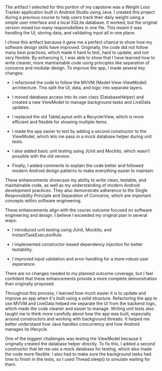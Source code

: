 The artifact I selected for this portion of my capstone was a Weight Loss Tracker application built in Android Studio using Java. I created this project during a previous course to help users track their daily weight using a simple user interface and a local SQLite database. It worked, but the original version mixed too many responsibilities in one file. This meant it was handling the UI, storing data, and validating input all in one place. 

I chose this artifact because it gave me a perfect chance to show how my software design skills have improved. Originally, the code did not follow many best practices, which made it hard to test, hard to update, and not very flexible. By enhancing it, I was able to show that I have learned how to write cleaner, more maintainable code using principles like separation of concerns and modular design. To improve the app, I made several key changes: 

- I refactored the code to follow the MVVM (Model-View-ViewModel) architecture. This split the UI, data, and logic into separate layers. 

- I moved database access into its own class (DatabaseHelper) and created a new ViewModel to manage background tasks and LiveData updates. 

- I replaced the old TableLayout with a RecyclerView, which is more efficient and flexible for showing multiple items. 

- I made the app easier to test by adding a second constructor to the ViewModel, which lets me pass in a mock database helper during unit tests. 

- I also added basic unit testing using JUnit and Mockito, which wasn’t possible with the old version. 

- Finally, I added comments to explain the code better and followed modern Android design patterns to make everything easier to maintain. 

These enhancements showcase my ability to write clean, testable, and maintainable code, as well as my understanding of modern Android development practices. They also demonstrate adherence to the Single Responsibility Principle and Separation of Concerns, which are important concepts within software engineering.  

These enhancements align with the course outcome focused on software engineering and design. I believe I exceeded my original plan in several ways: 

- I introduced unit testing using JUnit, Mockito, and InstantTaskExecutorRule. 

- I implemented constructor-based dependency injection for better testability. 

- I improved input validation and error handling for a more robust user experience. 

There are no changes needed to my planned outcome coverage, but I feel confident that these enhancements provide a more complete demonstration than originally proposed. 

Throughout this process, I learned how much easier it is to update and improve an app when it's built using a solid structure. Refactoring the app to use MVVM and LiveData helped me separate the UI from the backend logic, which made the code cleaner and easier to manage. Writing unit tests also taught me to think more carefully about how the app was built, especially around constructors and working with background threads. It helped me better understand how Java handles concurrency and how Android manages its lifecycle. 

One of the biggest challenges was testing the ViewModel because it originally created the database helper directly. To fix this, I added a second constructor that let me use a mock database for testing, which also made the code more flexible. I also had to make sure the background tasks had time to finish in the tests, so I used Thread.sleep() to simulate waiting for them. 
